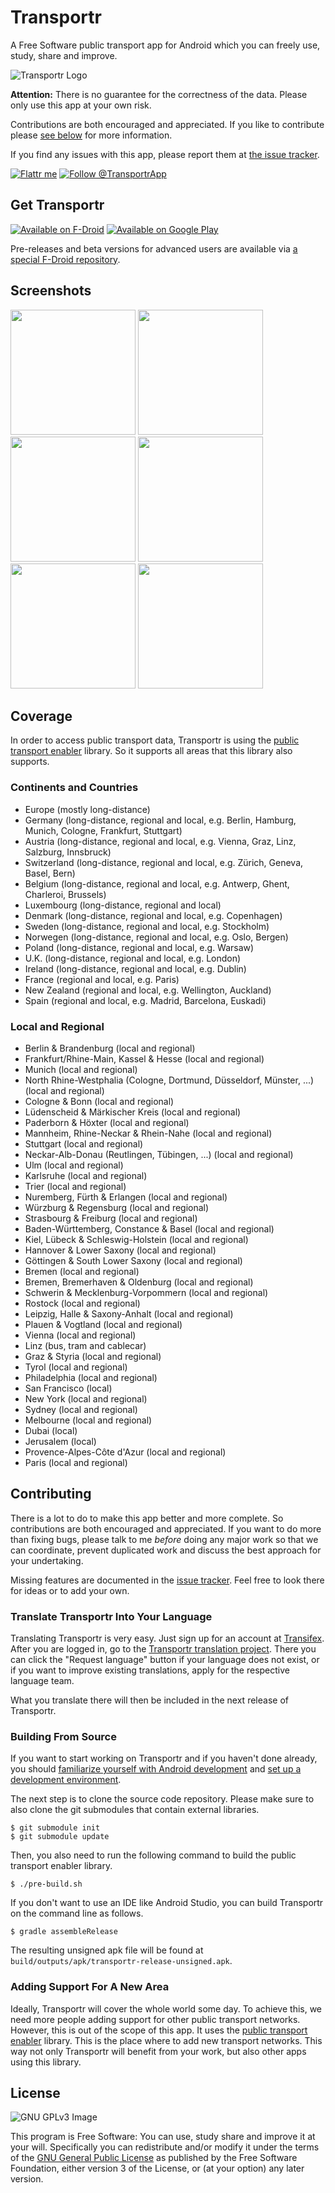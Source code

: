 Transportr
==========

A Free Software public transport app for Android which you can freely use, study, share and improve.

![Transportr Logo](/res/drawable-xhdpi/ic_launcher.png)

**Attention:** There is no guarantee for the correctness of the data. Please only use this app at your own risk.

Contributions are both encouraged and appreciated. If you like to contribute please [see below](#contributing) for more information.

If you find any issues with this app, please report them at [the issue tracker](https://github.com/grote/Transportr/issues).

[![Flattr me](art/flattr.png)](https://flattr.com/thing/1921242)
[![Follow @TransportrApp](art/twitter.png)](https://twitter.com/TransportrApp)

Get Transportr
--------------

[![Available on F-Droid](https://f-droid.org/wiki/images/c/c4/F-Droid-button_available-on.png)](https://f-droid.org/repository/browse/?fdid=de.grobox.liberario)
[![Available on Google Play](https://developer.android.com/images/brand/en_app_rgb_wo_45.png)](https://play.google.com/store/apps/details?id=de.grobox.liberario)

Pre-releases and beta versions for advanced users are available via [a special F-Droid repository](http://grobox.de/fdroid/).

Screenshots
-----------
[<img src="art/screenshots/directions.png" width="200">](art/screenshots/directions.png)
[<img src="art/screenshots/trips.png" width="200">](art/screenshots/trips.png)
[<img src="art/screenshots/trip_details.png" width="200">](art/screenshots/trip_details.png)
[<img src="art/screenshots/favorite_trips.png" width="200">](art/screenshots/favorite_trips.png)
[<img src="art/screenshots/stations.png" width="200">](art/screenshots/stations.png)
[<img src="art/screenshots/nearby_stations.png" width="200">](art/screenshots/nearby_stations.png)


Coverage
--------

In order to access public transport data, Transportr is using the [public transport enabler](https://github.com/schildbach/public-transport-enabler) library. So it supports all areas that this library also supports.

### Continents and Countries ###

* Europe (mostly long-distance)
* Germany (long-distance, regional and local, e.g. Berlin, Hamburg, Munich, Cologne, Frankfurt, Stuttgart)
* Austria (long-distance, regional and local, e.g. Vienna, Graz, Linz, Salzburg, Innsbruck)
* Switzerland (long-distance, regional and local, e.g. Zürich, Geneva, Basel, Bern)
* Belgium (long-distance, regional and local, e.g. Antwerp, Ghent, Charleroi, Brussels)
* Luxembourg (long-distance, regional and local)
* Denmark (long-distance, regional and local, e.g. Copenhagen)
* Sweden (long-distance, regional and local, e.g. Stockholm)
* Norwegen (long-distance, regional and local, e.g. Oslo, Bergen)
* Poland (long-distance, regional and local, e.g. Warsaw)
* U.K. (long-distance, regional and local, e.g. London)
* Ireland (long-distance, regional and local, e.g. Dublin)
* France (regional and local, e.g. Paris)
* New Zealand (regional and local, e.g. Wellington, Auckland)
* Spain (regional and local, e.g. Madrid, Barcelona, Euskadi)

### Local and Regional ###

* Berlin & Brandenburg (local and regional)
* Frankfurt/Rhine-Main, Kassel & Hesse (local and regional)
* Munich (local and regional)
* North Rhine-Westphalia (Cologne, Dortmund, Düsseldorf, Münster, ...) (local and regional)
* Cologne & Bonn (local and regional)
* Lüdenscheid & Märkischer Kreis (local and regional)
* Paderborn & Höxter (local and regional)
* Mannheim, Rhine-Neckar & Rhein-Nahe (local and regional)
* Stuttgart (local and regional)
* Neckar-Alb-Donau (Reutlingen, Tübingen, ...) (local and regional)
* Ulm (local and regional)
* Karlsruhe (local and regional)
* Trier (local and regional)
* Nuremberg, Fürth & Erlangen (local and regional)
* Würzburg & Regensburg (local and regional)
* Strasbourg & Freiburg (local and regional)
* Baden-Württemberg, Constance & Basel (local and regional)
* Kiel, Lübeck & Schleswig-Holstein (local and regional)
* Hannover & Lower Saxony (local and regional)
* Göttingen & South Lower Saxony (local and regional)
* Bremen (local and regional)
* Bremen, Bremerhaven & Oldenburg (local and regional)
* Schwerin & Mecklenburg-Vorpommern (local and regional)
* Rostock (local and regional)
* Leipzig, Halle & Saxony-Anhalt (local and regional)
* Plauen & Vogtland (local and regional)
* Vienna (local and regional)
* Linz (bus, tram and cablecar)
* Graz & Styria (local and regional)
* Tyrol (local and regional)
* Philadelphia (local and regional)
* San Francisco (local)
* New York (local and regional)
* Sydney (local and regional)
* Melbourne (local and regional)
* Dubai (local)
* Jerusalem (local)
* Provence-Alpes-Côte d'Azur (local and regional)
* Paris (local and regional)

Contributing
------------

There is a lot to do to make this app better and more complete. So contributions are both encouraged and appreciated. If you want to do more than fixing bugs, please talk to me *before* doing any major work so that we can coordinate, prevent duplicated work and discuss the best approach for your undertaking.

Missing features are documented in the [issue tracker](https://github.com/grote/Transportr/issues?labels=enhancement&state=open). Feel free to look there for ideas or to add your own.

### Translate Transportr Into Your Language ###

Translating Transportr is very easy. Just sign up for an account at [Transifex](https://www.transifex.com). After you are logged in, go to the [Transportr translation project](https://www.transifex.com/projects/p/transportr/). There you can click the "Request language" button if your language does not exist, or if you want to improve existing translations, apply for the respective language team.

What you translate there will then be included in the next release of Transportr.

### Building From Source ###

If you want to start working on Transportr and if you haven't done already, you should [familiarize yourself with Android development](https://developer.android.com/training/basics/firstapp/index.html) and [set up a development environment](https://developer.android.com/sdk/index.html).

The next step is to clone the source code repository. Please make sure to also clone the git submodules that contain external libraries.

    $ git submodule init
    $ git submodule update

Then, you also need to run the following command to build the public transport enabler library.

    $ ./pre-build.sh

If you don't want to use an IDE like Android Studio, you can build Transportr on the command line as follows.

    $ gradle assembleRelease

The resulting unsigned apk file will be found at `build/outputs/apk/transportr-release-unsigned.apk`.


### Adding Support For A New Area ###

Ideally, Transportr will cover the whole world some day. To achieve this, we need more people adding support for other public transport networks. However, this is out of the scope of this app. It uses the [public transport enabler](http://code.google.com/p/public-transport-enabler/) library. This is the place where to add new transport networks. This way not only Transportr will benefit from your work, but also other apps using this library.


License
-------

![GNU GPLv3 Image](https://www.gnu.org/graphics/gplv3-127x51.png)

This program is Free Software: You can use, study share and improve it at your
will. Specifically you can redistribute and/or modify it under the terms of the
[GNU General Public License](https://www.gnu.org/licenses/gpl.html) as
published by the Free Software Foundation, either version 3 of the License, or
(at your option) any later version.
